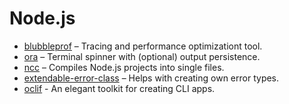 # Node.js

* [blubbleprof](https://clinicjs.org/bubbleprof/) – Tracing and performance optimizationt tool. 
* [ora](https://github.com/sindresorhus/ora) – Terminal spinner with \(optional\) output persistence. 
* [ncc](https://github.com/zeit/ncc) – Compiles Node.js projects into single files.
* [extendable-error-class](https://github.com/brillout/extendable-error-class) – Helps with creating own error types.
* [oclif](https://github.com/oclif/oclif/blob/master/README.md) - An elegant toolkit for creating CLI apps.

